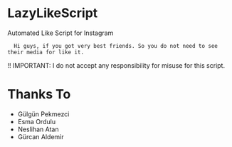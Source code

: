 # LazyLikeScript
  Automated Like Script for Instagram
  
  ```
    Hi guys, if you got very best friends. So you do not need to see their media for like it.
  ```
  !! IMPORTANT: I do not accept any responsibility for misuse for this script.

# Thanks To
 * Gülgün Pekmezci
 * Esma Ordulu
 * Neslihan Atan
 * Gürcan Aldemir
